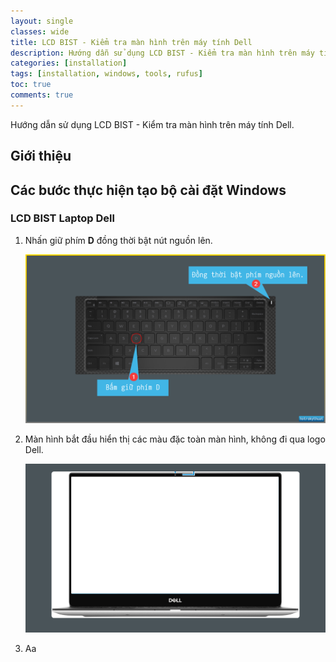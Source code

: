```yaml
---
layout: single
classes: wide
title: LCD BIST - Kiểm tra màn hình trên máy tính Dell
description: Hướng dẫn sử dụng LCD BIST - Kiểm tra màn hình trên máy tính Dell
categories: [installation]
tags: [installation, windows, tools, rufus]
toc: true
comments: true
---
```


Hướng dẫn sử dụng LCD BIST - Kiểm tra màn hình trên máy tính Dell.

## Giới thiệu

## Các bước thực hiện tạo bộ cài đặt Windows

### LCD BIST Laptop Dell

1. Nhấn giữ phím **D** đồng thời bật nút nguồn lên.

   ![2019-03-24_01-12-53](../assets/media/2017-11-08-lcd-bist/2019-03-24_01-12-53.png)

2. Màn hình bắt đầu hiển thị các màu đặc toàn màn hình, không đi qua logo Dell.

   ![2019-03-24_01-38-59](../assets/media/2017-11-08-lcd-bist/2019-03-24_01-38-59.png)

3. Aa
